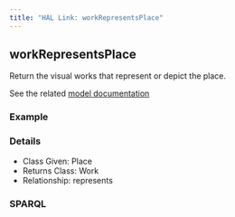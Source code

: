 ```yaml
---
title: "HAL Link: workRepresentsPlace"
---
```


## workRepresentsPlace

Return the visual works that represent or depict the place.

See the related [model documentation](/model/object/aboutness/#depiction)

### Example




### Details

* Class Given: Place
* Returns Class: Work
* Relationship: represents


### SPARQL
```

```

